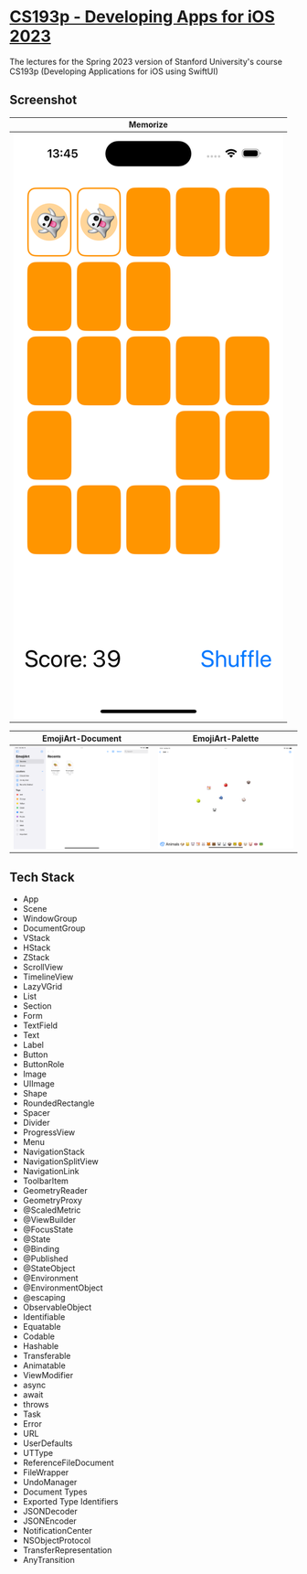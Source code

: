 # [CS193p - Developing Apps for iOS 2023](https://cs193p.sites.stanford.edu/2023)

The lectures for the Spring 2023 version of Stanford University's course CS193p (Developing Applications for iOS using SwiftUI)

## Screenshot

| Memorize |
| ----------- |
| ![Memorize](./Screenshot/Memorize.png) |

| EmojiArt-Document | EmojiArt-Palette |
| ----------- | ----------- |
| ![EmojiArt-Document](./Screenshot/EmojiArt_Doc.png) | ![EmojiArt-Palette](./Screenshot/EmojiArt_Palette.png) |

## Tech Stack

- App
- Scene
- WindowGroup
- DocumentGroup
- VStack
- HStack
- ZStack
- ScrollView
- TimelineView
- LazyVGrid
- List
- Section
- Form
- TextField
- Text
- Label
- Button
- ButtonRole
- Image
- UIImage
- Shape
- RoundedRectangle
- Spacer
- Divider
- ProgressView
- Menu
- NavigationStack
- NavigationSplitView
- NavigationLink
- ToolbarItem
- GeometryReader
- GeometryProxy
- @ScaledMetric
- @ViewBuilder
- @FocusState
- @State
- @Binding
- @Published
- @StateObject
- @Environment
- @EnvironmentObject
- @escaping
- ObservableObject
- Identifiable
- Equatable
- Codable
- Hashable
- Transferable
- Animatable
- ViewModifier
- async
- await
- throws
- Task
- Error
- URL
- UserDefaults
- UTType
- ReferenceFileDocument
- FileWrapper
- UndoManager
- Document Types
- Exported Type Identifiers
- JSONDecoder
- JSONEncoder
- NotificationCenter
- NSObjectProtocol
- TransferRepresentation
- AnyTransition
